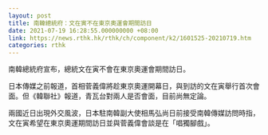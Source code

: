 ```yaml
---
layout: post
title: 南韓總統府：文在寅不在東京奧運會期間訪日
date: 2021-07-19 16:28:55.000000000 +08:00
link: https://news.rthk.hk/rthk/ch/component/k2/1601525-20210719.htm
categories: rthk
---
```


南韓總統府宣布，總統文在寅不會在東京奧運會期間訪日。

日本傳媒之前報道，首相菅義偉將趁東京奧運開幕日，與到訪的文在寅舉行首次會面。但《韓聯社》報道，青瓦台對兩人是否會面，目前尚無定論。

兩國近日出現外交風波，日本駐南韓副大使相馬弘尚日前接受南韓傳媒訪問時指，文在寅希望在東京奧運期間訪日並與菅義偉會談是在「唱獨腳戲」。
